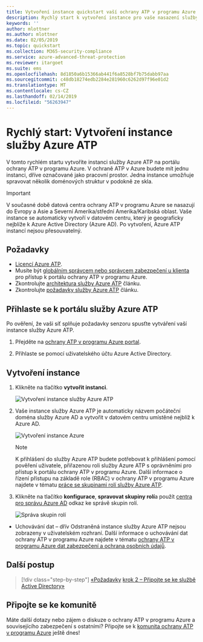 ```yaml
---
title: Vytvoření instance quickstart vaší ochrany ATP v programu Azure | Dokumentace Microsoftu
description: Rychlý start k vytvoření instance pro vaše nasazení služby Azure ATP, což je prvním krokem k instalaci služby Azure ATP.
keywords: ''
author: mlottner
ms.author: mlottner
ms.date: 02/05/2019
ms.topic: quickstart
ms.collection: M365-security-compliance
ms.service: azure-advanced-threat-protection
ms.reviewer: itargoet
ms.suite: ems
ms.openlocfilehash: 8d1850a6b15366ab441f6a8528bf7b75dabb97aa
ms.sourcegitcommit: c48db18274edb2284e281960c6262d97f96e01d2
ms.translationtype: MT
ms.contentlocale: cs-CZ
ms.lasthandoff: 02/14/2019
ms.locfileid: "56263947"
---
```

# <a name="quickstart-create-your-azure-atp-instance"></a>Rychlý start: Vytvoření instance služby Azure ATP

V tomto rychlém startu vytvoříte instanci služby Azure ATP na portálu ochrany ATP v programu Azure. V ochraně ATP v Azure budete mít jednu instanci, dříve označované jako pracovní prostor. Jedna instance umožňuje spravovat několik doménových struktur v podokně ze skla.

> [!IMPORTANT]
> V současné době datová centra ochrany ATP v programu Azure se nasazují do Evropy a Asie a Severní Amerika/střední Amerika/Karibská oblast. Vaše instance se automaticky vytvoří v datovém centru, který je geograficky nejblíže k Azure Active Directory (Azure AD). Po vytvoření, Azure ATP instancí nejsou přesouvatelný.

## <a name="prerequisites"></a>Požadavky

- [Licencí Azure ATP](atp-technical-faq.md#licensing-and-privacy).
- Musíte být [globálním správcem nebo správcem zabezpečení u klienta](https://docs.microsoft.com/azure/active-directory/users-groups-roles/directory-assign-admin-roles#available-roles) pro přístup k portálu ochrany ATP v programu Azure.
- Zkontrolujte [architektura služby Azure ATP](atp-architecture.md) článku.
- Zkontrolujte [požadavky služby Azure ATP](atp-prerequisites.md) článku. 

## <a name="sign-in-to-the-azure-atp-portal"></a>Přihlaste se k portálu služby Azure ATP

Po ověření, že vaši síť splňuje požadavky senzoru spusťte vytváření vaší instance služby Azure ATP.

1. Přejděte na [ochrany ATP v programu Azure portal](https://portal.atp.azure.com).

2. Přihlaste se pomocí uživatelského účtu Azure Active Directory.

## <a name="create-your-instance"></a>Vytvoření instance

1. Klikněte na tlačítko **vytvořit instanci**. 

    ![Vytvoření instance služby Azure ATP](media/create-instance.png)

2. Vaše instance služby Azure ATP je automaticky názvem počáteční doména služby Azure AD a vytvořit v datovém centru umístěné nejblíž k Azure AD. 

    ![Vytvoření instance Azure](media/instance-created.png)

    > [!NOTE]
    > K přihlášení do služby Azure ATP budete potřebovat k přihlášení pomocí pověření uživatele, přiřazenou roli služby Azure ATP s oprávněními pro přístup k portálu ochrany ATP v programu Azure. Další informace o řízení přístupu na základě role (RBAC) v ochrany ATP v programu Azure najdete v tématu [práce se skupinami rolí služby Azure ATP](atp-role-groups.md).
 
3. Klikněte na tlačítko **konfigurace**, **spravovat skupiny rolí**a použít [centra pro správu Azure AD](https://docs.microsoft.com/azure/active-directory/active-directory-assign-admin-roles-azure-portal) odkaz ke správě skupin rolí.

    ![Správa skupin rolí](media/creation-manage-role-groups.png)

- Uchovávání dat – dřív Odstraněná instance služby Azure ATP nejsou zobrazeny v uživatelském rozhraní. Další informace o uchovávání dat ochrany ATP v programu Azure najdete v tématu [ochrany ATP v programu Azure dat zabezpečení a ochrana osobních údajů](atp-privacy-compliance.md).

## <a name="next-steps"></a>Další postup

> [!div class="step-by-step"]
> [«Požadavky](atp-prerequisites.md)
> [krok 2 – Připojte se ke službě Active Directory»](install-atp-step2.md)

## <a name="join-the-community"></a>Připojte se ke komunitě

Máte další dotazy nebo zájem o diskuze o ochrany ATP v programu Azure a souvisejícího zabezpečení s ostatními? Připojte se k [komunita ochrany ATP v programu Azure](https://aka.ms/azureatpcommunity) ještě dnes!

